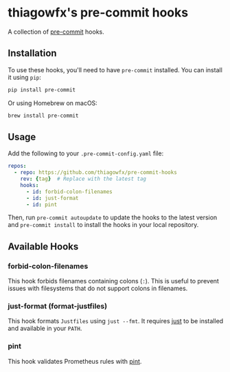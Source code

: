 # thiagowfx's pre-commit hooks

A collection of [pre-commit](https://pre-commit.com) hooks.

## Installation

To use these hooks, you'll need to have `pre-commit` installed. You can install
it using `pip`:

```bash
pip install pre-commit
```

Or using Homebrew on macOS:

```bash
brew install pre-commit
```

## Usage

Add the following to your `.pre-commit-config.yaml` file:

```yaml
repos:
  - repo: https://github.com/thiagowfx/pre-commit-hooks
    rev: {tag}  # Replace with the latest tag
    hooks:
      - id: forbid-colon-filenames
      - id: just-format
      - id: pint
```

Then, run `pre-commit autoupdate` to update the hooks to the latest version and
`pre-commit install` to install the hooks in your local repository.

## Available Hooks

### forbid-colon-filenames

This hook forbids filenames containing colons (`:`). This is useful to prevent
issues with filesystems that do not support colons in filenames.

### just-format (format-justfiles)

This hook formats `Justfiles` using `just --fmt`. It requires [just](https://just.systems) to be
installed and available in your `PATH`.

### pint

This hook validates Prometheus rules with [pint](https://cloudflare.github.io/pint/).
